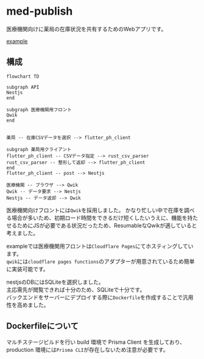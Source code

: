 # med-publish
医療機関向けに薬局の在庫状況を共有するためのWebアプリです。  

[example](https://med-publish.pages.dev/)

## 構成
```mermaid
flowchart TD

subgraph API
Nestjs
end

subgraph 医療機関用フロント
Qwik
end


薬局 -- 在庫CSVデータを選択 --> flutter_ph_client

subgraph 薬局用クライアント
flutter_ph_client -- CSVデータ指定 --> rust_csv_parser
rust_csv_parser -- 整形して返却 --> flutter_ph_client
end
flutter_ph_client -- post --> Nestjs

医療機関 -- ブラウザ --> Qwik
Qwik -- データ要求 --> Nestjs
Nestjs -- データ返却 --> Qwik

```
医療機関向けフロントには`Qwik`を採用しました。
かなり忙しい中で在庫を調べる場合が多いため、初期ロード時間をできるだけ短くしたいうえに、機能を持たせるためにJSが必要である状況だったため、ResumableなQwikが適していると考えました。

exampleでは医療機関用フロントは`Cloudflare Pages`にてホスティングしています。  
`qwik`には`cloudflare pages functions`のアダプターが用意されているため簡単に実装可能です。  

nestjsのDBにはSQLiteを選択しました。  
主応需先が閲覧できれば十分のため、SQLiteで十分です。  
バックエンドをサーバーにデプロイする際に`Dockerfile`を作成することで汎用性を高めました。  


## Dockerfileについて

マルチステージビルドを行い build 環境で Prisma Client を生成しており、production 環境には`Prisma CLI`が存在しないため注意が必要です。    
